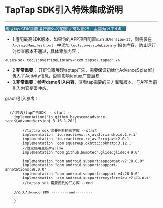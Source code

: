 # TapTap SDK引入特殊集成说明
***
<span style="background-color: #297497"><font  color=#FFFFF> 集成tap SDK需要进行额外的配置才可以运行，主要为以下4点：</font></span>

* 1.适配最高SDK版本，如果你的APP项目配置`minSdkVersion<21`，则需要在`AndroidManifest.xml ` 中添加 `tools:overrideLibrary` 相关内容，防止运行时检查版本不通过，具体添加内容：
```
<uses-sdk tools:overrideLibrary="com.tapsdk.tapad" />
```
* 2 **非常重要：** 开屏位置展现taptap广告，需要保证初始化AdvanceSplash时传入了Activity信息，否则影响taptap广告展现
* 3.**非常重要：参考demo引入内容**，查看tap需要的三方库和版本，与APP当前引入内容是否冲突。


gradle引入参考：

```

  //(可选)tap广告SDK -- start --
    implementation("io.github.bayescom:advance-tap:${advanceVersion}_3.16.3.20")
 
        //taptap sdk 需要用到的三方库 --start 
        implementation 'io.reactivex.rxjava2:rxandroid:2.0.1'
        implementation 'io.reactivex.rxjava2:rxjava:2.0.1'
        implementation 'com.squareup.okhttp3:okhttp:3.12.1'
        //建议使用此版本glide 
        implementation "com.github.bumptech.glide:glide:4.9.0"
        
        implementation "com.android.support:appcompat-v7:28.0.0"
        implementation "com.android.support:support-annotations:28.0.0"
        implementation "com.android.support:support-v4:28.0.0"
        implementation 'com.android.support:recyclerview-v7:28.0.0'
        //taptap sdk 需要用到的三方库 --end
    
    //引入Advance SDK --------end--------

    }
